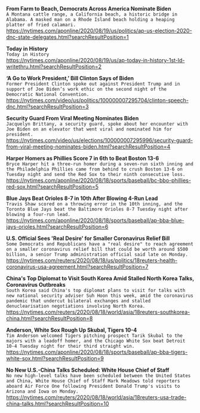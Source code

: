 **From Farm to Beach, Democrats Across America Nominate Biden**\
`A Montana cattle range, a California beach, a historic bridge in Alabama. A masked man on a Rhode Island beach holding a heaping platter of fried calamari. `\
https://nytimes.com/aponline/2020/08/19/us/politics/ap-us-election-2020-dnc-state-delegates.html?searchResultPosition=1

**Today in History**\
`Today in History `\
https://nytimes.com/aponline/2020/08/19/us/ap-today-in-history-1st-ld-writethru.html?searchResultPosition=2

**‘A Go to Work President,’ Bill Clinton Says of Biden**\
`Former President Clinton spoke out against President Trump and in support of Joe Biden’s work ethic on the second night of the Democratic National Convention.`\
https://nytimes.com/video/us/politics/100000007295704/clinton-speech-dnc.html?searchResultPosition=3

**Security Guard From Viral Meeting Nominates Biden**\
`Jacquelyn Brittany, a security guard, spoke about her encounter with Joe Biden on an elevator that went viral and nominated him for president.`\
https://nytimes.com/video/us/elections/100000007295996/security-guard-from-viral-meeting-nominates-biden.html?searchResultPosition=4

**Harper Homers as Phillies Score 7 in 6th to Beat Boston 13-6**\
`Bryce Harper hit a three-run homer during a seven-run sixth inning and the Philadelphia Phillies came from behind to crush Boston 13-6 on Tuesday night and send the Red Sox to their ninth consecutive loss.`\
https://nytimes.com/aponline/2020/08/18/sports/baseball/bc-bbo-phillies-red-sox.html?searchResultPosition=5

**Blue Jays Beat Orioles 8-7 in 10th After Blowing 4-Run Lead**\
`Travis Shaw scored on a throwing error in the 10th inning, and the Toronto Blue Jays beat the Baltimore Orioles 8-7 Tuesday night after blowing a four-run lead.`\
https://nytimes.com/aponline/2020/08/18/sports/baseball/ap-bba-blue-jays-orioles.html?searchResultPosition=6

**U.S. Official Sees 'Real Desire' for Smaller Coronavirus Relief Bill**\
`Some Democrats and Republicans have a "real desire" to reach agreement on a smaller coronavirus relief bill that could be worth around $500 billion, a senior Trump administration official said late on Monday.`\
https://nytimes.com/reuters/2020/08/18/us/politics/18reuters-health-coronavirus-usa-agreement.html?searchResultPosition=7

**China's Top Diplomat to Visit South Korea Amid Stalled North Korea Talks, Coronavirus Outbreaks**\
`South Korea said China's top diplomat plans to visit for talks with new national security adviser Suh Hoon this week, amid the coronavirus pandemic that undercut bilateral exchanges and stalled denuclearisation negotiations involving North Korea. `\
https://nytimes.com/reuters/2020/08/18/world/asia/18reuters-southkorea-china.html?searchResultPosition=8

**Anderson, White Sox Rough Up Skubal, Tigers 10-4**\
`Tim Anderson welcomed Tigers pitching prospect Tarik Skubal to the majors with a leadoff homer, and the Chicago White Sox beat Detroit 10-4 Tuesday night for their third straight win. `\
https://nytimes.com/aponline/2020/08/18/sports/baseball/ap-bba-tigers-white-sox.html?searchResultPosition=9

**No New U.S.-China Talks Scheduled: White House Chief of Staff**\
`No new high-level talks have been scheduled between the United States and China, White House Chief of Staff Mark Meadows told reporters aboard Air Force One following President Donald Trump's visits to Arizona and Iowa on Monday.`\
https://nytimes.com/reuters/2020/08/18/world/asia/18reuters-usa-trade-china-talks.html?searchResultPosition=10

